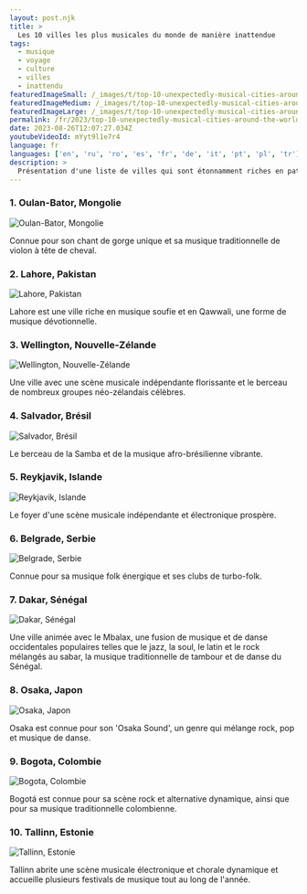 ```yaml
---
layout: post.njk
title: >
  Les 10 villes les plus musicales du monde de manière inattendue
tags:
  - musique
  - voyage
  - culture
  - villes
  - inattendu
featuredImageSmall: /_images/t/top-10-unexpectedly-musical-cities-around-the-world-cover-fr-small.webp
featuredImageMedium: /_images/t/top-10-unexpectedly-musical-cities-around-the-world-cover-fr-medium.webp
featuredImageLarge: /_images/t/top-10-unexpectedly-musical-cities-around-the-world-cover-fr-large.webp
permalink: /fr/2023/top-10-unexpectedly-musical-cities-around-the-world.html
date: 2023-08-26T12:07:27.034Z
youtubeVideoId: mYyt9l1e7r4
language: fr
languages: ['en', 'ru', 'ro', 'es', 'fr', 'de', 'it', 'pt', 'pl', 'tr']
description: >
  Présentation d'une liste de villes qui sont étonnamment riches en patrimoine musical et en vitalité. Ces endroits peuvent ne pas être les premiers auxquels on pense en matière de musique, mais ils méritent certainement une reconnaissance pour leurs contributions uniques au monde des mélodies.
---
```


### 1. Oulan-Bator, Mongolie

![Oulan-Bator, Mongolie](/_images/0/0552cd9d628f205f4b2d759b81fae659-medium.webp)

Connue pour son chant de gorge unique et sa musique traditionnelle de violon à tête de cheval.

### 2. Lahore, Pakistan

![Lahore, Pakistan](/_images/8/8427c6827748706bc721629ed662b262-medium.webp)

Lahore est une ville riche en musique soufie et en Qawwali, une forme de musique dévotionnelle.

### 3. Wellington, Nouvelle-Zélande

![Wellington, Nouvelle-Zélande](/_images/6/6dd5ecbc64f50de40a39875fe619e8b8-medium.webp)

Une ville avec une scène musicale indépendante florissante et le berceau de nombreux groupes néo-zélandais célèbres.

### 4. Salvador, Brésil

![Salvador, Brésil](/_images/0/07c3e5ac3c35e6f567997625856c9374-medium.webp)

Le berceau de la Samba et de la musique afro-brésilienne vibrante.

### 5. Reykjavik, Islande

![Reykjavik, Islande](/_images/8/86c5b33e19b340a39699249512c779d8-medium.webp)

Le foyer d'une scène musicale indépendante et électronique prospère.

### 6. Belgrade, Serbie

![Belgrade, Serbie](/_images/b/bbcc6941b3351ba824ca2df1476ba218-medium.webp)

Connue pour sa musique folk énergique et ses clubs de turbo-folk.

### 7. Dakar, Sénégal

![Dakar, Sénégal](/_images/1/1d9b2344c2cc7cb4cc3cee6b367f33a3-medium.webp)

Une ville animée avec le Mbalax, une fusion de musique et de danse occidentales populaires telles que le jazz, la soul, le latin et le rock mélangés au sabar, la musique traditionnelle de tambour et de danse du Sénégal.

### 8. Osaka, Japon

![Osaka, Japon](/_images/2/2fa77810457d8f469311dc3bfb10f254-medium.webp)

Osaka est connue pour son 'Osaka Sound', un genre qui mélange rock, pop et musique de danse.

### 9. Bogota, Colombie

![Bogota, Colombie](/_images/3/32d51481ce80ce2c6487eb4d21df6138-medium.webp)

Bogotá est connue pour sa scène rock et alternative dynamique, ainsi que pour sa musique traditionnelle colombienne.

### 10. Tallinn, Estonie

![Tallinn, Estonie](/_images/1/1b48d6c160c60d9b0855ed80218028c1-medium.webp)

Tallinn abrite une scène musicale électronique et chorale dynamique et accueille plusieurs festivals de musique tout au long de l'année.

